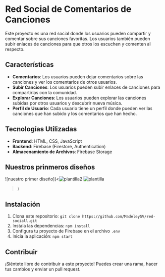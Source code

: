 # Red Social de Comentarios de Canciones

Este proyecto es una red social donde los usuarios pueden compartir y comentar sobre sus canciones favoritas. Los usuarios también pueden subir enlaces de canciones para que otros los escuchen y comenten al respecto.

## Características

- **Comentarios**: Los usuarios pueden dejar comentarios sobre las canciones y ver los comentarios de otros usuarios.
- **Subir Canciones**: Los usuarios pueden subir enlaces de canciones para compartirlas con la comunidad.
- **Explorar Canciones**: Los usuarios pueden explorar las canciones subidas por otros usuarios y descubrir nueva música.
- **Perfil de Usuario**: Cada usuario tiene un perfil donde pueden ver las canciones que han subido y los comentarios que han hecho.

## Tecnologías Utilizadas

- **Frontend**: HTML, CSS, JavaScript
- **Backend**: Firebase (Firestore, Authentication)
- **Almacenamiento de Archivos**: Firebase Storage


## Nuestros prinmeros diseños

![nuestro primer diseño](<![plantilla2](https://github.com/MadeleySV/red-sociall/assets/152449695/c4cd3e4d-0271-4b06-b02b-b9f4bb91918f)
![plantilla](https://github.com/MadeleySV/red-sociall/assets/152449695/e9ea62ce-2a70-4d22-9166-2b842f872240)
>)

## Instalación

1. Clona este repositorio: `git clone https://github.com/MadeleySV/red-sociall.git`
2. Instala las dependencias: `npm install`
3. Configura tu proyecto de Firebase en el archivo `.env`
4. Inicia la aplicación: `npm start`


## Contribuir

¡Siéntete libre de contribuir a este proyecto! Puedes crear una rama, hacer tus cambios y enviar un pull request.

